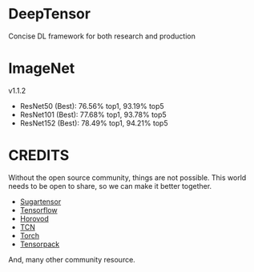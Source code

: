 # DeepTensor
Concise DL framework for both research and production

# ImageNet
v1.1.2
 - ResNet50 (Best): 76.56% top1, 93.19% top5
 - ResNet101 (Best): 77.68% top1, 93.78% top5
 - ResNet152 (Best): 78.49% top1, 94.21% top5

# CREDITS
Without the open source community, things are not possible.
This world needs to be open to share, so we can make it better together.

 - [Sugartensor](https://github.com/buriburisuri/sugartensor)
 - [Tensorflow](https://github.com/tensorflow/models)
 - [Horovod](https://github.com/uber/horovod)
 - [TCN](https://github.com/tensorflow/models/tree/master/research/tcn)
 - [Torch](http://torch.ch/blog/2016/02/04/resnets.html)
 - [Tensorpack](https://github.com/ppwwyyxx/tensorpack)

And, many other community resource.

